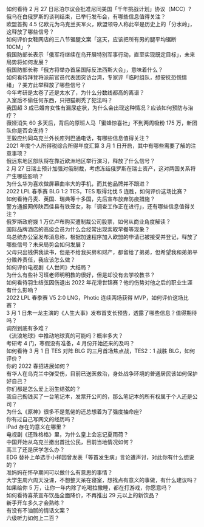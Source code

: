 如何看待 2 月 27 日尼泊尔议会批准尼同美国「千年挑战计划」协议（MCC）?  
俄乌在白俄罗斯的谈判结束，已举行发布会，有哪些信息值得关注？  
欧盟首掏 4.5 亿欧元为乌克兰买军火，欧盟领导人称此举是历史上的「分水岭」，这释放了哪些信号？  
如何评价女鞋网店的三八节锯腿文案「这天，应该把所有男的腿平均锯断 10CM」？  
俄国防部长表示「俄军将继续在乌开展特别军事行动，直至实现既定目标」，未来局势将如何发展？  
俄国防部长称「俄方将举办首届国际反法西斯大会」，意味着什么？  
如何看待拜登将派前官员代表团突访台湾，专家评「临时组队，想安抚恐慌情绪」？美方此举释放了哪些信号？  
今年考研是太卷了还是太水了，为什么分数线都高的离谱？  
入室后不偷任何东西，只把猫剃秃了犯法吗？  
我国超 3 成已婚育女性有漏尿症状，为什么会出现这种情况？应该如何预防与治疗？  
薇娅消失 60 多天后，背后的原班人马「蜜蜂惊喜社」不到两周吸粉 175 万，新团队你是否会支持？  
王毅应约同乌克兰外长库列巴通电话，有哪些信息值得关注？  
2021 年度个人所得税综合所得年度汇算 3 月 1 日开启，其中有哪些需要了解的注意事项？  
俄远东地区部队将在靠近欧洲地区举行演习，释放了什么信号？  
2 月 27 日瑞士预计加强对俄制裁，考虑冻结俄罗斯在瑞士资产，这对两国关系将产生哪些影响？  
为什么华为喜欢做屏幕曲率大的手机，而其他品牌并不跟进？  
2022 LPL 春季赛 BLG 1:2 TES，TES 取得北伐 5 连胜，如何评价这场比赛？  
如何看待丹麦、英国、瑞典等十多国，先后宣布放弃防疫措施？  
警方通报网传陕西佳县有铁笼女，称「调查工作正在进行」，还有哪些信息值得关注？  
俄罗斯政府拨 1 万亿卢布购买遭制裁公司股票，如何从商业角度解读？  
国际品牌酒店的高级会员为什么会经常出现索取早餐等现象？  
乌总统办公室发布消息称，根据加速程序加入欧盟的申请已被接受并登记，释放了哪些信号？未来局势会如何发展？  
父母只出钱供我读书，但是不给我买房和财产，都留给了弟弟，但希望我和弟弟平分赡养责任，我应该怎么做？  
如何评价电视剧《人世间》大结局？  
为什么有些补习班老师明明教的很好，但是却没有去学校教书？  
如何看待羽生结弦因伤退出 2022 年花滑世锦赛？他的伤势对他之后的职业生涯有什么影响？  
2022 LPL 春季赛 V5 2:0 LNG，Photic 连续两场获得 MVP，如何评价这场比赛？  
3 月 1 日朱一龙主演的《人生大事》发布首支长预告，透露了哪些信息？值得期待吗？  
调剂到底有多难？  
《流浪地球》中推动地球真的可能吗？概率多大？  
考研考 4 门，寒假没有准备，4 月份开始还来的及吗？  
如何看待 3 月 1 日 TES 对阵 BLG 的三月首场焦点战，TES2：1 战胜 BLG，如何评价？  
你的 2022 春招进展如何？  
有华人在乌克兰中弹受伤，目前已送医救治，身处战争环境的普通居民该如何保护好自己？  
你们都是怎么爱上羽生结弦的？  
我自己掏钱买了一台笔记本，发票开公司的，那么笔记本的所有权属于个人还是公司？  
为什么《原神》很多不是氪佬的还总想着为了强度抽命座?  
你有过自己写网文的经历吗？  
iPad 存在的意义在哪里？  
电视剧《还珠格格》里，为什么皇上会忘记夏雨荷？  
中国开始从乌克兰撤出首批公民，目前当地情况如何？  
高三了还是厌学怎么办？  
EDG 替补上单选手小祥因曾发表「等首发生病」言论遭声讨，对此你有什么想说的？  
准妈妈在怀孕期间可以做什么有意思的事情？  
大学生周六周天没课，不想整天呆在寝室，想找点有意义的事做，有什么建议吗？  
如果给你 5 万，让你一年内除了吃喝拉撒睡，都在打游戏，你愿意吗？  
如何看待喜茶宣布饮品全面降价，不再推出 29 元以上的新饮品？  
新手开车多久才会熟练？  
有没有不油腻的情话文案？  
六级听力如何上二百？  
